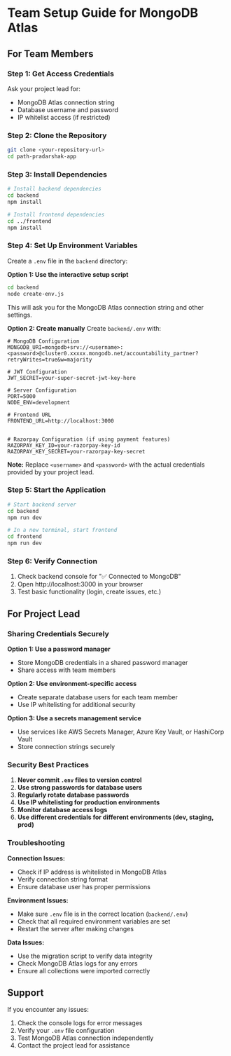 # Team Setup Guide for MongoDB Atlas

## For Team Members

### Step 1: Get Access Credentials
Ask your project lead for:
- MongoDB Atlas connection string
- Database username and password
- IP whitelist access (if restricted)

### Step 2: Clone the Repository
```bash
git clone <your-repository-url>
cd path-pradarshak-app
```

### Step 3: Install Dependencies
```bash
# Install backend dependencies
cd backend
npm install

# Install frontend dependencies
cd ../frontend
npm install
```

### Step 4: Set Up Environment Variables
Create a `.env` file in the `backend` directory:

**Option 1: Use the interactive setup script**
```bash
cd backend
node create-env.js
```
This will ask you for the MongoDB Atlas connection string and other settings.

**Option 2: Create manually**
Create `backend/.env` with:
```env
# MongoDB Configuration
MONGODB_URI=mongodb+srv://<username>:<password>@cluster0.xxxxx.mongodb.net/accountability_partner?retryWrites=true&w=majority

# JWT Configuration
JWT_SECRET=your-super-secret-jwt-key-here

# Server Configuration
PORT=5000
NODE_ENV=development

# Frontend URL
FRONTEND_URL=http://localhost:3000


# Razorpay Configuration (if using payment features)
RAZORPAY_KEY_ID=your-razorpay-key-id
RAZORPAY_KEY_SECRET=your-razorpay-key-secret
```

**Note:** Replace `<username>` and `<password>` with the actual credentials provided by your project lead.

### Step 5: Start the Application
```bash
# Start backend server
cd backend
npm run dev

# In a new terminal, start frontend
cd frontend
npm run dev
```

### Step 6: Verify Connection
1. Check backend console for "✅ Connected to MongoDB"
2. Open http://localhost:3000 in your browser
3. Test basic functionality (login, create issues, etc.)

## For Project Lead

### Sharing Credentials Securely

**Option 1: Use a password manager**
- Store MongoDB credentials in a shared password manager
- Share access with team members

**Option 2: Use environment-specific access**
- Create separate database users for each team member
- Use IP whitelisting for additional security

**Option 3: Use a secrets management service**
- Use services like AWS Secrets Manager, Azure Key Vault, or HashiCorp Vault
- Store connection strings securely

### Security Best Practices

1. **Never commit `.env` files to version control**
2. **Use strong passwords for database users**
3. **Regularly rotate database passwords**
4. **Use IP whitelisting for production environments**
5. **Monitor database access logs**
6. **Use different credentials for different environments (dev, staging, prod)**

### Troubleshooting

**Connection Issues:**
- Check if IP address is whitelisted in MongoDB Atlas
- Verify connection string format
- Ensure database user has proper permissions

**Environment Issues:**
- Make sure `.env` file is in the correct location (`backend/.env`)
- Check that all required environment variables are set
- Restart the server after making changes

**Data Issues:**
- Use the migration script to verify data integrity
- Check MongoDB Atlas logs for any errors
- Ensure all collections were imported correctly

## Support

If you encounter any issues:
1. Check the console logs for error messages
2. Verify your `.env` file configuration
3. Test MongoDB Atlas connection independently
4. Contact the project lead for assistance
